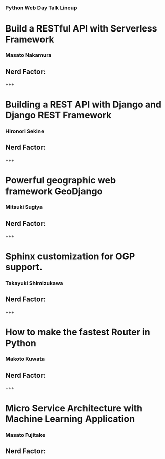 ### Python Web Day Talk Lineup

# Build a RESTful API with Serverless Framework
### Masato Nakamura
## Nerd Factor:

+++

# Building a REST API with Django and Django REST Framework
### Hironori Sekine
## Nerd Factor:

+++

# Powerful geographic web framework GeoDjango
### Mitsuki Sugiya
## Nerd Factor:

+++

# Sphinx customization for OGP support.
### Takayuki Shimizukawa
## Nerd Factor:

+++

# How to make the fastest Router in Python
### Makoto Kuwata
## Nerd Factor:

+++

# Micro Service Architecture with Machine Learning Application
### Masato Fujitake
## Nerd Factor:
